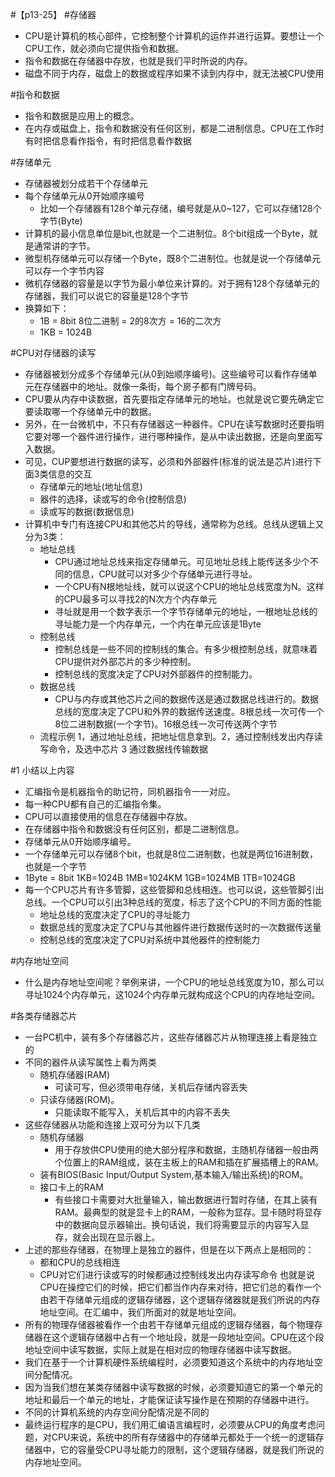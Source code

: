 #【p13-25】
#存储器
- CPU是计算机的核心部件，它控制整个计算机的运作并进行运算。要想让一个CPU工作，就必须向它提供指令和数据。
- 指令和数据在存储器中存放，也就是我们平时所说的内存。
- 磁盘不同于内存，磁盘上的数据或程序如果不读到内存中，就无法被CPU使用

#指令和数据
- 指令和数据是应用上的概念。
- 在内存或磁盘上，指令和数据没有任何区别，都是二进制信息。CPU在工作时有时把信息看作指令，有时把信息看作数据
  
#存储单元
- 存储器被划分成若干个存储单元
- 每个存储单元从0开始顺序编号
  - 比如一个存储器有128个单元存储，编号就是从0~127，它可以存储128个字节(Byte)
- 计算机的最小信息单位是bit,也就是一个二进制位。8个bit组成一个Byte，就是通常讲的字节。
- 微型机存储单元可以存储一个Byte，既8个二进制位。也就是说一个存储单元可以存一个字节内容
- 微机存储器的容量是以字节为最小单位来计算的。对于拥有128个存储单元的存储器，我们可以说它的容量是128个字节
- 换算如下：
  - 1B = 8bit 8位二进制 = 2的8次方 = 16的二次方
  - 1KB = 1024B
  
#CPU对存储器的读写
- 存储器被划分成多个存储单元(从0到始顺序编号)。这些编号可以看作存储单元在存储器中的地址。就像一条街，每个房子都有门牌号码。
- CPU要从内存中读数据，首先要指定存储单元的地址。也就是说它要先确定它要读取哪一个存储单元中的数据。
- 另外，在一台微机中，不只有存储器这一种器件。CPU在读写数据时还要指明它要对哪一个器件进行操作，进行哪种操作，是从中读出数据，还是向里面写入数据。
- 可见，CUP要想进行数据的读写，必须和外部器件(标准的说法是芯片)进行下面3类信息的交互
  - 存储单元的地址(地址信息)
  - 器件的选择，读或写的命令(控制信息)
  - 读或写的数据(数据信息)
- 计算机中专门有连接CPU和其他芯片的导线，通常称为总线。总线从逻辑上又分为3类：
  - 地址总线
    - CPU通过地址总线来指定存储单元。可见地址总线上能传送多少个不同的信息，CPU就可以对多少个存储单元进行寻址。
    - 一个CPU有N根地址线，就可以说这个CPU的地址总线宽度为N。这样的CPU最多可以寻找2的N次方个内存单元
    - 寻址就是用一个数字表示一个字节存储单元的地址，一根地址总线的寻址能力是一个内存单元，一个内在单元应该是1Byte
  - 控制总线
    - 控制总线是一些不同的控制线的集合。有多少根控制总线，就意味着CPU提供对外部芯片的多少种控制。
    - 控制总线的宽度决定了CPU对外部器件的控制能力。
  - 数据总线
    - CPU与内存或其他芯片之间的数据传送是通过数据总线进行的。数据总线的宽度决定了CPU和外界的数据传送速度。8根总线一次可传一个8位二进制数据(一个字节)。16根总线一次可传送两个字节
  - 流程示例 1，通过地址总线，把地址信息拿到。2，通过控制线发出内存读写命令，及选中芯片 3 通过数据线传输数据
  
#1 小结以上内容
- 汇编指令是机器指令的助记符，同机器指令一一对应。
- 每一种CPU都有自己的汇编指令集。
- CPU可以直接使用的信息在存储器中存放。
- 在存储器中指令和数据没有任何区别，都是二进制信息。
- 存储单元从0开始顺序编号。
- 一个存储单元可以存储8个bit，也就是8位二进制数，也就是两位16进制数，也就是一个字节
- 1Byte = 8bit   1KB=1024B 1MB=1024KM 1GB=1024MB 1TB=1024GB
- 每一个CPU芯片有许多管脚，这些管脚和总线相连。也可以说，这些管脚引出总线。一个CPU可以引出3种总线的宽度，标志了这个CPU的不同方面的性能
  - 地址总线的宽度决定了CPU的寻址能力
  - 数据总线的宽度决定了CPU与其他器件进行数据传送时的一次数据传送量
  - 控制总线的宽度决定了CPU对系统中其他器件的控制能力

#内存地址空间
- 什么是内存地址空间呢？举例来讲，一个CPU的地址总线宽度为10，那么可以寻址1024个内存单元，这1024个内存单元就构成这个CPU的内存地址空间。
  
#各类存储器芯片
- 一台PC机中，装有多个存储器芯片，这些存储器芯片从物理连接上看是独立的
- 不同的器件从读写属性上看为两类
  - 随机存储器(RAM)
    - 可读可写，但必须带电存储，关机后存储内容丢失
  - 只读存储器(ROM)。
    - 只能读取不能写入，关机后其中的内容不丢失
- 这些存储器从功能和连接上双可分为以下几类
  - 随机存储器
    - 用于存放供CPU使用的绝大部分程序和数据，主随机存储器一般由两个位置上的RAM组成，装在主板上的RAM和插在扩展插槽上的RAM。
  - 装有BIOS(Basic Input/Output System,基本输入/输出系统)的ROM。
  - 接口卡上的RAM
    - 有些接口卡需要对大批量输入，输出数据进行暂时存储，在其上装有RAM。最典型的就是显卡上的RAM，一般称为显存。显卡随时将显存中的数据向显示器输出。换句话说，我们将需要显示的内容写入显存，就会出现在显示器上。
- 上述的那些存储器，在物理上是独立的器件，但是在以下两点上是相同的：
  - 都和CPU的总线相连
  - CPU对它们进行读或写的时候都通过控制线发出内存读写命令
  也就是说CPU在操控它们的时候，把它们都当作内存来对待，把它们总的看作一个由若干存储单元组成的逻辑存储器，这个逻辑存储器就是我们所说的内存地址空间。在汇编中，我们所面对的就是地址空间。
- 所有的物理存储器被看作一个由若干存储单元组成的逻辑存储器，每个物理存储器在这个逻辑存储器中占有一个地址段，就是一段地址空间。CPU在这个段地址空间中读写数据，实际上就是在相对应的物理存储器中读写数据。
- 我们在基于一个计算机硬件系统编程时，必须要知道这个系统中的内存地址空间分配情况。
- 因为当我们想在某类存储器中读写数据的时候，必须要知道它的第一个单元的地址和最后一个单元的地址，才能保证读写操作是在预期的存储器中进行。
- 不同的计算机系统的内存空间分配情况是不同的
- 最终运行程序的是CPU，我们用汇编语言编程时，必须要从CPU的角度考虑问题，对CPU来说，系统中的所有存储器中的存储单元都处于一个统一的逻辑存储器中，它的容量受CPU寻址能力的限制，这个逻辑存储器，就是我们所说的内存地址空间。
  
